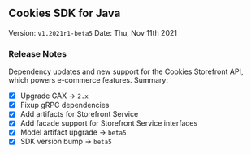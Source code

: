 
## Cookies SDK for Java

Version: `v1.2021r1-beta5`
Date: Thu, Nov 11th 2021


### Release Notes

Dependency updates and new support for the Cookies Storefront API, which powers e-commerce features. Summary:

- [x] Upgrade GAX -> `2.x`
- [x] Fixup gRPC dependencies
- [x] Add artifacts for Storefront Service
- [x] Add facade support for Storefront Service interfaces
- [x] Model artifact upgrade -> `beta5`
- [x] SDK version bump -> `beta5`
